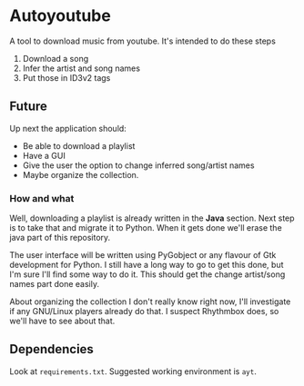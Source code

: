 # Autoyoutube

A tool to download music from youtube. It's intended to do these steps

1. Download a song
2. Infer the artist and song names
3. Put those in ID3v2 tags

## Future

Up next the application should:

* Be able to download a playlist
* Have a GUI
* Give the user the option to change inferred song/artist names
* Maybe organize the collection.

### How and what

Well, downloading a playlist is already written in the **Java** section. Next step is to take that and migrate it to Python. When it gets done we'll erase the java part of this repository.

The user interface will be written using PyGobject or any flavour of Gtk development for Python. I still have a long way to go to get this done, but I'm sure I'll find some way to do it. This should get the change artist/song names part done easily.

About organizing the collection I don't really know right now, I'll investigate if any GNU/Linux players already do that. I suspect Rhythmbox does, so we'll have to see about that.

## Dependencies

Look at `requirements.txt`. Suggested working environment is `ayt`.

